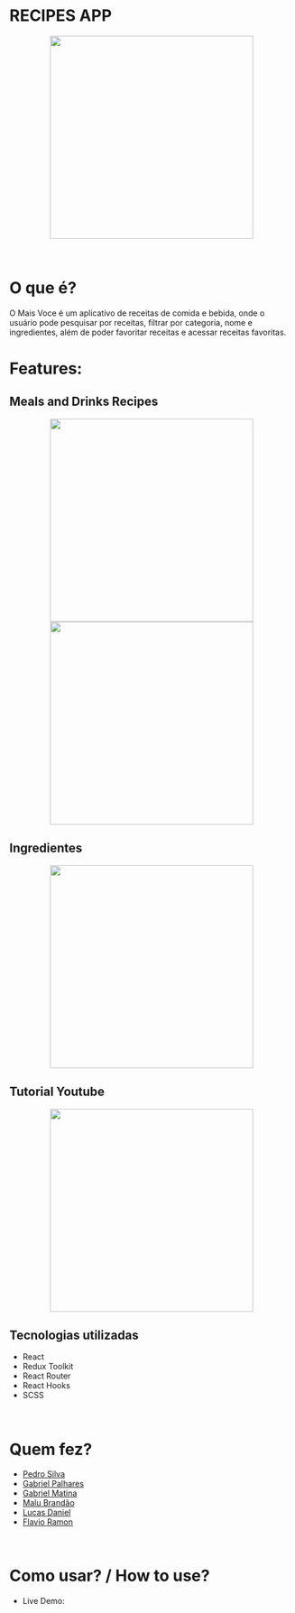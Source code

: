 # RECIPES APP

<p align="center">
  <img src='imagesReadme/recipesAppLogin.png' width='360px'>
</p>

<br>

# O que é? 

O Mais Voce é um aplicativo de receitas de comida e bebida, onde o usuário pode pesquisar por receitas, filtrar por categoria, nome e ingredientes, além de poder favoritar receitas e acessar receitas favoritas.
<br>

# Features:
## Meals and Drinks Recipes

<p align="center">
 <img src='imagesReadme/recipeAppMeals.png' width='360px'>
  </div>
 <img src='imagesReadme/recipesAppDrinks.png' width='360px'></p>
 
## Ingredientes
<p align="center"><img src='imagesReadme/recipesAppIngredients.png' width='360px'></p>

## Tutorial Youtube
<p align="center"><img src='imagesReadme/recipesAppYoutubeVideo.png' width='360px'></p>


## Tecnologias utilizadas
- React
- Redux Toolkit
- React Router
- React Hooks
- SCSS

<br>

# Quem fez? 
- [Pedro Silva](https://github.com/opedrodev)
- [Gabriel Palhares](https://github.com/GPalhares)
- [Gabriel Matina](https://github.com/gabrielmatina)
- [Malu Brandão](https://github.com/malubrandaor)
- [Lucas Daniel](https://github.com/LDRezende)
- [Flavio Ramon](https://github.com/flavioramonnunes)

<br>

# Como usar? / How to use?
- Live Demo: 
